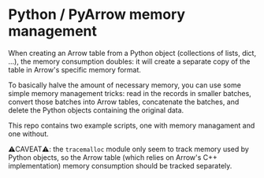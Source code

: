 # Python / PyArrow memory management

When creating an Arrow table from a Python object (collections of lists, dict, ...), the memory consumption doubles: it will create a separate copy of the table in Arrow's specific memory format.

To basically halve the amount of necessary memory, you can use some simple memory management tricks: read in the records in smaller batches, convert those batches into Arrow tables, concatenate the batches, and delete the Python objects containing the original data. 

This repo contains two example scripts, one with memory managament and one without.

 ⚠️CAVEAT⚠️: the `tracemalloc` module only seem to track memory used by Python objects, so the Arrow table (which relies on Arrow's C++ implementation) memory consumption should be tracked separately.
